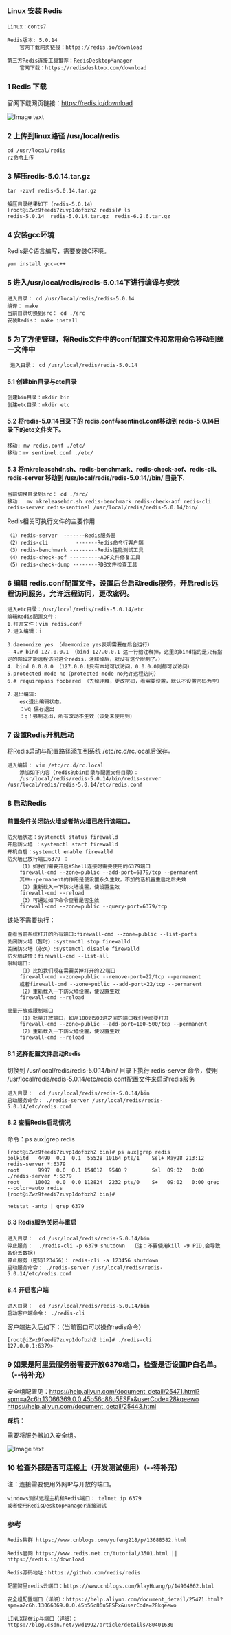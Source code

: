 ###  Linux 安装 Redis

    Linux：conts7
    
    Redis版本: 5.0.14
        官网下载网页链接：https://redis.io/download
    
    第三方Redis连接工具推荐：RedisDesktopManager
        官网下载：https://redisdesktop.com/download

### 1 Redis 下载

官网下载网页链接：https://redis.io/download

![Image text](./images/redis下载地址.png)

### 2 上传到linux路径 /usr/local/redis

    cd /usr/local/redis
    rz命令上传

### 3 解压redis-5.0.14.tar.gz

    tar -zxvf redis-5.0.14.tar.gz
    
    解压目录结果如下（redis-5.0.14）
    [root@iZwz9feedi7zuvp1dofbzhZ redis]# ls
    redis-5.0.14  redis-5.0.14.tar.gz  redis-6.2.6.tar.gz

### 4 安装gcc环境

Redis是C语言编写，需要安装C环境。

    yum install gcc-c++

### 5 进入/usr/local/redis/redis-5.0.14下进行编译与安装

    进入目录： cd /usr/local/redis/redis-5.0.14
    编译： make
    当前目录切换到src： cd ./src
    安装Redis： make install

### 5 为了方便管理，将Redis文件中的conf配置文件和常用命令移动到统一文件中

     进入目录： cd /usr/local/redis/redis-5.0.14

#### 5.1 创建bin目录与etc目录

    创建bin目录：mkdir bin  
    创建etc目录：mkdir etc

#### 5.2 将redis-5.0.14目录下的 redis.conf与sentinel.conf移动到 redis-5.0.14目录下的etc文件夹下。

    移动: mv redis.conf ./etc/
    移动：mv sentinel.conf ./etc/

#### 5.3 将mkreleasehdr.sh、redis-benchmark、redis-check-aof、redis-cli、redis-server 移动到   /usr/local/redis/redis-5.0.14//bin/ 目录下.

    当前切换目录到src： cd ./src/
    移动:  mv mkreleasehdr.sh redis-benchmark redis-check-aof redis-cli redis-server redis-sentinel /usr/local/redis/redis-5.0.14/bin/

Redis相关可执行文件的主要作用

    （1）redis-server  -------Redis服务器
    （2）redis-cli         -------Redis命令行客户端
    （3）redis-benchmark ---------Redis性能测试工具
    （4）redis-check-aof ----------AOF文件修复工具
    （5）redis-check-dump --------RDB文件检查工具

### 6 编辑 redis.conf配置文件，设置后台启动redis服务，开启redis远程访问服务，允许远程访问，更改密码。

    进入etc目录：/usr/local/redis/redis-5.0.14/etc
    编辑Redis配置文件：
    1.打开文件：vim redis.conf
    2.进入编辑：i

    3.daemonize yes （daemonize yes表明需要在后台运行）
    --4.# bind 127.0.0.1 （bind 127.0.0.1 这一行给注释掉，这里的bind指的是只有指定的网段才能远程访问这个redis，注释掉后，就没有这个限制了。）
    4. bind 0.0.0.0 （127.0.0.1只有本地可以访问，0.0.0.0则都可以访问）
    5.protected-mode no（protected-mode no允许远程访问）
    6.# requirepass foobared （去掉注释，更改密码，看需要设置，默认不设置密码为空）

    7.退出编辑:
        esc退出编辑状态。
        ：wq 保存退出
        ：q！强制退出，所有改动不生效（该处未使用到）

### 7 设置Redis开机启动

将Redis启动与配置路径添加到系统 /etc/rc.d/rc.local后保存。

    进入编辑： vim /etc/rc.d/rc.local
        添加如下内容（redis的bin目录与配置文件目录）：
        /usr/local/redis/redis-5.0.14/bin/redis-server  /usr/local/redis/redis-5.0.14/etc/redis.conf

### 8 启动Redis

#### 前置条件关闭防火墙或者防火墙已放行该端口。

    防火墙状态：systemctl status firewalld
    开启防火墙 ：systemctl start firewalld
    开机自启：systemctl enable firewalld
    防火墙已放行端口6379 ：
        （1）如我们需要开启XShell连接时需要使用的6379端口
        firewall-cmd --zone=public --add-port=6379/tcp --permanent
        其中--permanent的作用是使设置永久生效，不加的话机器重启之后失效
        （2）重新载入一下防火墙设置，使设置生效
        firewall-cmd --reload
        （3）可通过如下命令查看是否生效
        firewall-cmd --zone=public --query-port=6379/tcp


该处不需要执行：

    查看当前系统打开的所有端口:firewall-cmd --zone=public --list-ports
    关闭防火墙（暂时）:systemctl stop firewalld
    关闭防火墙（永久）:systemctl disable firewalld
    防火墙详情：firewall-cmd --list-all
    限制端口:
        （1）比如我们现在需要关掉打开的22端口
        firewall-cmd --zone=public --remove-port=22/tcp --permanent
        或者firewall-cmd --zone=public --add-port=22/tcp --permanent
        （2）重新载入一下防火墙设置，使设置生效
        firewall-cmd --reload

    批量开放或限制端口
        （1）批量开放端口，如从100到500这之间的端口我们全部要打开
        firewall-cmd --zone=public --add-port=100-500/tcp --permanent
        （2）重新载入一下防火墙设置，使设置生效
        firewall-cmd --reload

#### 8.1 选择配置文件启动Redis

切换到 /usr/local/redis/redis-5.0.14/bin/ 目录下执行 redis-server 命令，使用 /usr/local/redis/redis-5.0.14/etc/redis.conf配置文件来启动redis服务
 
    进入目录：  cd /usr/local/redis/redis-5.0.14/bin
    启动服务命令： ./redis-server /usr/local/redis/redis-5.0.14/etc/redis.conf

#### 8.2 查看Redis启动情况

命令：ps aux|grep redis

    [root@iZwz9feedi7zuvp1dofbzhZ bin]# ps aux|grep redis
    polkitd   4490  0.1  0.1  55528 10164 pts/1    Ssl+ May28 213:12 redis-server *:6379
    root      9997  0.0  0.1 154012  9540 ?        Ssl  09:02   0:00 ./redis-server *:6379
    root     10002  0.0  0.0 112824  2232 pts/0    S+   09:02   0:00 grep --color=auto redis
    [root@iZwz9feedi7zuvp1dofbzhZ bin]#

    netstat -antp | grep 6379


#### 8.3 Redis服务关闭与重启

    进入目录：  cd /usr/local/redis/redis-5.0.14/bin
    停止服务：  ./redis-cli -p 6379 shutdown   (注：不要使用kill -9 PID,会导致备份丢数据)
    停止服务（密码123456）： redis-cli -a 123456 shutdown
    启动服务命令： ./redis-server /usr/local/redis/redis-5.0.14/etc/redis.conf

#### 8.4 开启客户端

    进入目录：  cd /usr/local/redis/redis-5.0.14/bin
    启动客户端命令： ./redis-cli 

客户端进入后如下：（当前窗口可以操作redis命令）

    [root@iZwz9feedi7zuvp1dofbzhZ bin]# ./redis-cli
    127.0.0.1:6379>

### 9 如果是阿里云服务器需要开放6379端口，检查是否设置IP白名单。（--待补充）

安全组配置见：https://help.aliyun.com/document_detail/25471.html?spm=a2c6h.13066369.0.0.45b56c86u5ESFx&userCode=28kqeewo
           https://help.aliyun.com/document_detail/25443.html

**踩坑**：

需要将服务器加入安全组。

![Image text](./images/阿里云加入安全组.png)


### 10 检查外部是否可连接上（开发测试使用）（--待补充）

注：连接需要使用外网IP与开放的端口。

    windows测试远程主机和Redis端口： telnet ip 6379
    或者使用RedisDesktopManager连接测试



### 参考

    Redis集群 https://www.cnblogs.com/yufeng218/p/13688582.html

    Redis官网 https://www.redis.net.cn/tutorial/3501.html || https://redis.io/download
    
    Redis源码地址：https://github.com/redis/redis

    配置阿里redis云端口：https://www.cnblogs.com/klayHuang/p/14904862.html

    安全组配置端口（详细）：https://help.aliyun.com/document_detail/25471.html?spm=a2c6h.13066369.0.0.45b56c86u5ESFx&userCode=28kqeewo

    LINUX现在ip与端口（详细）：https://blog.csdn.net/ywd1992/article/details/80401630